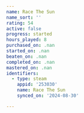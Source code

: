 ```yaml
---
name: Race The Sun
name_sort: ''
rating: 54
active: false
progress: started
hours_played: 8
purchased_on: .nan
started_on: .nan
beaten_on: .nan
completed_on: .nan
mastered_on: .nan
identifiers:
  - type: steam
    appid: '253030'
    name: Race The Sun
    synced_on: '2024-08-30'

---
```

